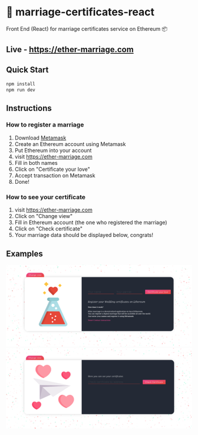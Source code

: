 # 💍 marriage-certificates-react
Front End (React) for marriage certificates service on Ethereum 📦

## Live - https://ether-marriage.com

## Quick Start
```
npm install
npm run dev
```

## Instructions

### How to register a marriage

1) Download [Metamask](https://forestry.io/)
2) Create an Ethereum account using Metamask 
3) Put Ethereum into your account
4) visit https://ether-marriage.com
5) Fill in both names
6) Click on "Certificate your love"
7) Accept transaction on Metamask
8) Done!

### How to see your certificate

1) visit https://ether-marriage.com
2) Click on "Change view"
3) Fill in Ethereum account (the one who registered the marriage)
4) Click on "Check certificate"
5) Your marriage data should be displayed below, congrats!

## Examples

<img src="https://github.com/AlberErre/marriage-certificates-react/blob/master/images/example-register-view.png?raw=true" width=800 />

<img src="https://github.com/AlberErre/marriage-certificates-react/blob/master/images/example-certificates-view.png?raw=true" width=800 />
